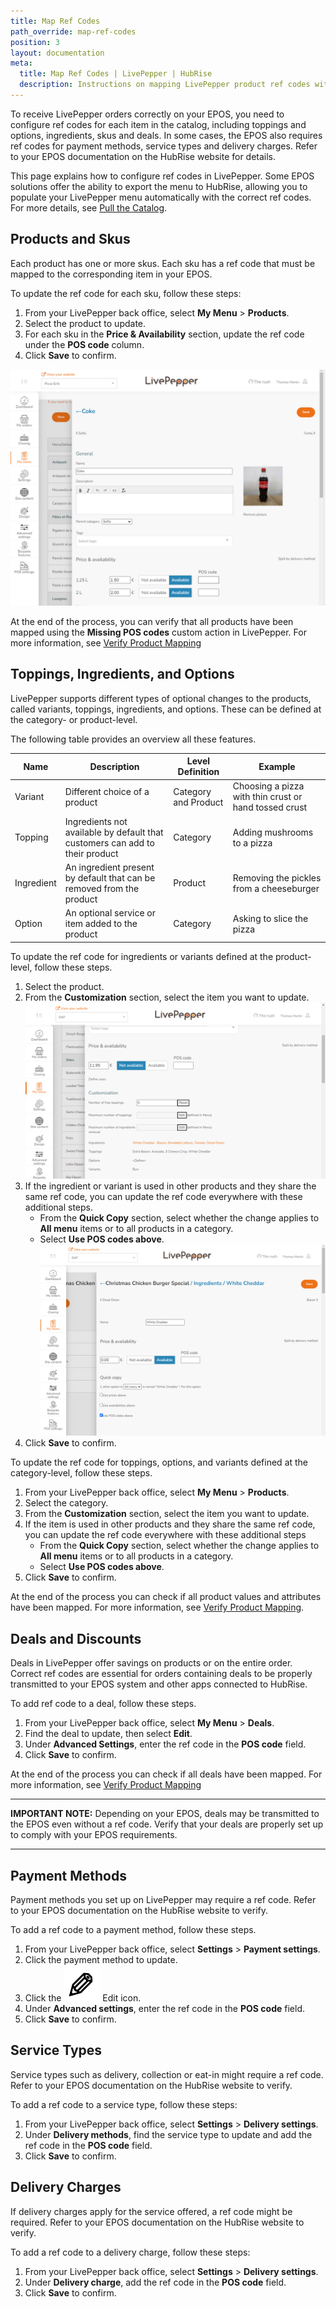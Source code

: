 ```yaml
---
title: Map Ref Codes
path_override: map-ref-codes
position: 3
layout: documentation
meta:
  title: Map Ref Codes | LivePepper | HubRise
  description: Instructions on mapping LivePepper product ref codes with other apps after connecting your EPOS with HubRise. Connect apps and synchronise your data.
---
```


To receive LivePepper orders correctly on your EPOS, you need to configure ref codes for each item in the catalog, including toppings and options, ingredients, skus and deals. In some cases, the EPOS also requires ref codes for payment methods, service types and delivery charges. Refer to your EPOS documentation on the HubRise website for details.

This page explains how to configure ref codes in LivePepper. Some EPOS solutions offer the ability to export the menu to HubRise, allowing you to populate your LivePepper menu automatically with the correct ref codes. For more details, see [Pull the Catalog](/apps/livepepper/pull-catalog).

## Products and Skus

Each product has one or more skus. Each sku has a ref code that must be mapped to the corresponding item in your EPOS.

To update the ref code for each sku, follow these steps:

1. From your LivePepper back office, select **My Menu** > **Products**.
2. Select the product to update.
3. For each sku in the **Price & Availability** section, update the ref code under the **POS code** column.
4. Click **Save** to confirm.

![Mapping ref codes for skus](./images/001-livepepper-sku-ref-codes.png)

At the end of the process, you can verify that all products have been mapped using the **Missing POS codes** custom action in LivePepper. For more information, see [Verify Product Mapping](/apps/livepepper/troubleshooting#verify-product-mapping)

## Toppings, Ingredients, and Options

LivePepper supports different types of optional changes to the products, called variants, toppings, ingredients, and options. These can be defined at the category- or product-level.

The following table provides an overview all these features.

| Name       | Description                                                                  | Level Definition     | Example                                               |
| ---------- | ---------------------------------------------------------------------------- | -------------------- | ----------------------------------------------------- |
| Variant    | Different choice of a product                                                | Category and Product | Choosing a pizza with thin crust or hand tossed crust |
| Topping    | Ingredients not available by default that customers can add to their product | Category             | Adding mushrooms to a pizza                           |
| Ingredient | An ingredient present by default that can be removed from the product        | Product              | Removing the pickles from a cheeseburger              |
| Option     | An optional service or item added to the product                             | Category             | Asking to slice the pizza                             |

To update the ref code for ingredients or variants defined at the product-level, follow these steps.

1. Select the product.
2. From the **Customization** section, select the item you want to update.
   ![Mapping ref codes - Ingredients](./images/015-product-ingredients.png)
3. If the ingredient or variant is used in other products and they share the same ref code, you can update the ref code everywhere with these additional steps.
   - From the **Quick Copy** section, select whether the change applies to **All menu** items or to all products in a category.
   - Select **Use POS codes above**.
     ![Mapping ref codes - Ingredient ref code](./images/016-ingredient-ref-code.png)
4. Click **Save** to confirm.

To update the ref code for toppings, options, and variants defined at the category-level, follow these steps.

1. From your LivePepper back office, select **My Menu** > **Products**.
2. Select the category.
3. From the **Customization** section, select the item you want to update.
4. If the item is used in other products and they share the same ref code, you can update the ref code everywhere with these additional steps
   - From the **Quick Copy** section, select whether the change applies to **All menu** items or to all products in a category.
   - Select **Use POS codes above**.
5. Click **Save** to confirm.

At the end of the process you can check if all product values and attributes have been mapped. For more information, see [Verify Product Mapping](/apps/livepepper/troubleshooting#verify-product-mapping).

## Deals and Discounts

Deals in LivePepper offer savings on products or on the entire order. Correct ref codes are essential for orders containing deals to be properly transmitted to your EPOS system and other apps connected to HubRise.

To add ref code to a deal, follow these steps.

1. From your LivePepper back office, select **My Menu** > **Deals**.
1. Find the deal to update, then select **Edit**.
1. Under **Advanced Settings**, enter the ref code in the **POS code** field.
1. Click **Save** to confirm.

At the end of the process you can check if all deals have been mapped. For more information, see [Verify Product Mapping](/apps/livepepper/troubleshooting#verify-product-mapping)

---

**IMPORTANT NOTE:** Depending on your EPOS, deals may be transmitted to the EPOS even without a ref code. Verify that your deals are properly set up to comply with your EPOS requirements.

---

## Payment Methods

Payment methods you set up on LivePepper may require a ref code. Refer to your EPOS documentation on the HubRise website to verify.

To add a ref code to a payment method, follow these steps.

1. From your LivePepper back office, select **Settings** > **Payment settings**.
1. Click the payment method to update.
1. Click the <InlineImage width="20" height="20">![Pencil icon](../images/__pencil-icon.png)</InlineImage> Edit icon.
1. Under **Advanced settings**, enter the ref code in the **POS code** field.
1. Click **Save** to confirm.

## Service Types

Service types such as delivery, collection or eat-in might require a ref code. Refer to your EPOS documentation on the HubRise website to verify.

To add a ref code to a service type, follow these steps:

1. From your LivePepper back office, select **Settings** > **Delivery settings**.
1. Under **Delivery methods**, find the service type to update and add the ref code in the **POS code** field.
1. Click **Save** to confirm.

## Delivery Charges

If delivery charges apply for the service offered, a ref code might be required. Refer to your EPOS documentation on the HubRise website to verify.

To add a ref code to a delivery charge, follow these steps:

1. From your LivePepper back office, select **Settings** > **Delivery settings**.
1. Under **Delivery charge**, add the ref code in the **POS code** field.
1. Click **Save** to confirm.
